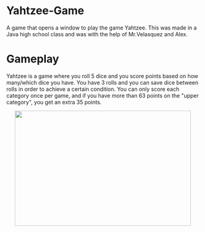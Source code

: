 # Yahtzee-Game
A game that opens a window to play the game Yahtzee. 
This was made in a Java high school class and was with the help of Mr.Velasquez and Alex. 

# Gameplay
Yahtzee is a game where you roll 5 dice and you score points based on how many/which dice you have. You have 3 rolls and you can save dice between rolls in order to achieve a certain condition. 
You can only score each category once per game, and if you have more than 63 points on the "upper category", you get an extra 35 points. 


<p align="center">
  <img width="460" height="300" src="file:///C:/Users/414647/Downloads/y.pdf">
</p>














